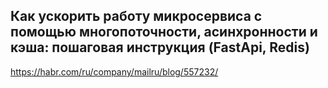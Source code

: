 ## Как ускорить работу микросервиса с помощью многопоточности, асинхронности и кэша: пошаговая инструкция (FastApi, Redis)

https://habr.com/ru/company/mailru/blog/557232/
